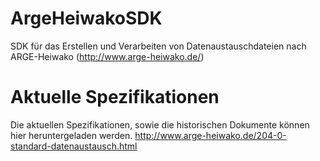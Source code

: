 # ArgeHeiwakoSDK
SDK für das Erstellen und Verarbeiten von Datenaustauschdateien nach ARGE-Heiwako (http://www.arge-heiwako.de/)

# Aktuelle Spezifikationen
Die aktuellen Spezifikationen, sowie die historischen Dokumente können hier heruntergeladen werden.
http://www.arge-heiwako.de/204-0-standard-datenaustausch.html
